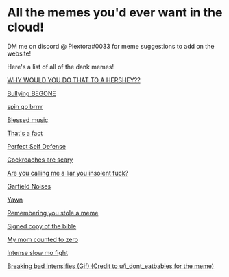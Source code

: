 All the memes you'd ever want in the cloud!
===========================================
DM me on discord @ Plextora#0033 for meme suggestions to add on the website!

Here's a list of all of the dank memes!

[WHY WOULD YOU DO THAT TO A HERSHEY??](https://plextora.github.io/meme-cloud-save/memes/hershey.mp4)

[Bullying BEGONE](https://plextora.github.io/meme-cloud-save/memes/bullying_begone.png)

[spin go brrrr](https://plextora.github.io/meme-cloud-save/memes/spin.mp4)

[Blessed music](https://plextora.github.io/meme-cloud-save/memes/mmm_yes_music.mp4)

[That's a fact](https://plextora.github.io/meme-cloud-save/memes/the%20office.jpg)

[Perfect Self Defense](https://plextora.github.io/meme-cloud-save/memes/perfect_self_defense.mp4)

[Cockroaches are scary](https://plextora.github.io/meme-cloud-save/memes/cockroaches.mp4)

[Are you calling me a liar you insolent fuck?](https://plextora.github.io/meme-cloud-save/memes/insolent_fuck.mp4)

[Garfield Noises](https://plextora.github.io/meme-cloud-save/memes/Garfield_noises.mp4)

[Yawn](https://plextora.github.io/meme-cloud-save/memes/yawn.mp4)

[Remembering you stole a meme](https://plextora.github.io/meme-cloud-save/memes/repost.jpg)

[Signed copy of the bible](https://plextora.github.io/meme-cloud-save/memes/holy_bible_signed_copy.png)

[My mom counted to zero](https://plextora.github.io/meme-cloud-save/memes/my_mom_counted_to_zero.jpg)

[Intense slow mo fight](https://plextora.github.io/meme-cloud-save/memes/intense_slowmo_fight.mp4)

[Breaking bad intensifies (Gif) (Credit to u/i_dont_eatbabies for the meme)](https://plextora.github.io/meme-cloud-save/memes/breaking_bad.gif)
